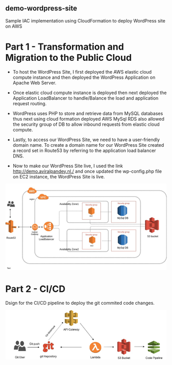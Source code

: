 ## demo-wordpress-site
Sample IAC implementation using CloudFormation  to deploy WordPress site on AWS

# Part 1 - Transformation and Migration to the Public Cloud

* To host the WordPress Site, I first deployed the AWS elastic cloud compute instance and then deployed the WordPress Application on Apache Web Server.

* Once elastic cloud compute instance is deployed then next deployed the Application LoadBalancer to handle/Balance the load and application request routing.

* WordPress uses PHP to store and retrieve data from MySQL databases thus next using cloud formation deployed AWS MySql RDS also allowed the security group of DB to allow inbound requestś from elastic cloud compute.

* Lastly, to access our WordPress Site, we need to have a user-friendly domain name. To create a domain name for our WordPress Site created a record set in Route53 by referring to the application load balancer DNS.

* Now to make our WordPress Site live, I used the link http://demo.aviralpandey.nl./ and once updated the wp-config.php file on EC2 instance, the WordPress Site is live.

![architecture diagram](https://github.com/aviral-tzu/demo-wordpress-site/blob/master/demo-diagram.jpg)

# Part 2 - CI/CD

Dsign for the CI/CD pipeline to deploy the git commited code changes.

![CICD design diagram](https://github.com/aviral-tzu/demo-wordpress-site/blob/master/CICD-Pipeline.jpg)

